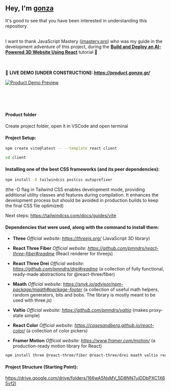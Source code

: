 ## Hey, I'm **[gonza](https://www.gonza.gr/)**
It's good to see that you have been interested in understanding this repository.<br><br>



I want to thank JavaScript Mastery ([jmastery.pro](https://www.jsmastery.pro/)) 
who was my guide in the development adventure of this project, 
during the **[Build and Deploy an AI-Powered 3D Website Using React](https://www.youtube.com/watch?v=ZqEa8fTxypQ)** tutorial 💎<br><br><br>



📌 **LIVE DEMO [UNDER CONSTRUCTION]: _https://product.gonza.gr/_**

[![Product Demo Preview](https://i.postimg.cc/3JCZXcrT/under-construction.png)](https://i.postimg.cc/3JCZXcrT/under-construction.png)

<br><br><br>

#### Product folder
Create project folder, open it in VSCode and open terminal

#### Project Setup:
```bash
npm create vite@latest -- --template react client
```
```bash
cd client
```

#### Installing one of the best CSS frameworks (and its peer dependencies):
```bash
npm install -D tailwindcss postcss autoprefixer
```
(the -D flag in Tailwind CSS enables development mode, providing additional utility classes and features during compilation. It enhances the development process but should be avoided in production builds to keep the final CSS file optimized)

Next steps: https://tailwindcss.com/docs/guides/vite <br>



#### Dependencies that were used, along with the command to install them:

* **Three**
_Official website: https://threejs.org/_ (JavaScript 3D library)

* **React Three Fiber**
_Official website: https://github.com/pmndrs/react-three-fiber#readme_ (React renderer for threejs)

* **React Three Drei**
_Official website: https://github.com/pmndrs/drei#readme_ (a collection of fully functional, ready-made abstractions for @react-three/fiber)

* **Maath**
_Official website: https://snyk.io/advisor/npm-package/maath#package-footer_ (a collection of useful math helpers, random generators, bits and bobs. The library is mostly meant to be used with three.js)

* **Valtio**
_Official website: https://github.com/pmndrs/valtio_ (makes proxy-state simple)

* **React Color**
_Official website: https://casesandberg.github.io/react-color/_ (a collection of color pickers)

* **Framer Motion**
_Official website: https://www.framer.com/motion/_ (a production-ready motion library for React)

```bash
npm install three @react-three/fiber @react-three/drei maath valtio react-color framer-motion
```



#### Project Structure (Starting Point):
https://drive.google.com/drive/folders/166wA5NsMV_5D8NN7ujDDbPXC1X65vf2I

